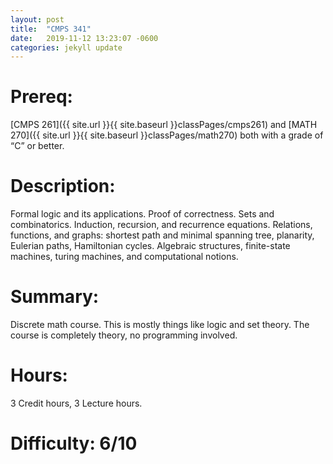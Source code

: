 ```yaml
---
layout: post
title:  "CMPS 341"
date:   2019-11-12 13:23:07 -0600
categories: jekyll update
---
```

# Prereq:  
[CMPS 261]({{ site.url }}{{ site.baseurl }}classPages/cmps261) and [MATH 270]({{ site.url }}{{ site.baseurl }}classPages/math270) both with a grade of “C” or better.  
  
# Description:  
Formal logic and its applications. Proof of correctness. Sets and combinatorics. Induction, recursion, and recurrence equations. Relations, functions, and graphs: shortest path and minimal spanning tree, planarity, Eulerian paths, Hamiltonian cycles. Algebraic structures, finite-state machines, turing machines, and computational notions.  
  
# Summary:  
Discrete math course.  This is mostly things like logic and set theory.  The course is completely theory, no programming involved.  
  
# Hours:  
3 Credit hours, 3 Lecture hours.  
  
# Difficulty:  6/10  